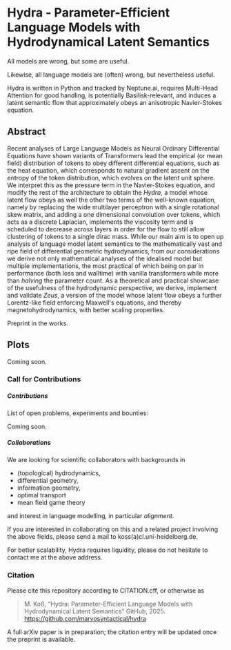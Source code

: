 # Hydra - Parameter-Efficient Language Models with Hydrodynamical Latent Semantics

All models are wrong, but some are useful.

Likewise, all language models are (often) wrong, but nevertheless useful.

Hydra is written in Python and tracked by Neptune.ai, requires Multi-Head Attention for good handling, is potentially Basilisk-relevant, and induces a latent semantic flow that approximately obeys an anisotropic Navier-Stokes equation.


## Abstract

Recent analyses of Large Language Models as Neural Ordinary Differential Equations have shown
variants of Transformers lead the empirical (or mean field) distribution of tokens to obey
different differential equations, such as the heat equation, which corresponds
to natural gradient ascent on the entropy of the token distribution, which evolves on the latent
unit sphere. We interpret this as the pressure term in the Navier-Stokes equation, and modify the
rest of the architecture to obtain the *Hydra*, a model whose latent flow obeys as well the other two
terms of the well-known equation, namely by replacing the wide multilayer perceptron with a single
rotational skew matrix, and adding a one dimensional convolution over tokens, which acts as a
discrete Laplacian, implements the viscosity term and is scheduled to decrease across layers in
order for the flow to still allow clustering of tokens to a single dirac mass. While our main aim
is to open up analysis of language model latent semantics to the mathematically vast and ripe field
of differential geometric hydrodynamics, from our considerations we derive not only mathematical
analyses of the idealised model but multiple implementations, the most practical of which being on
par in performance (both loss and walltime) with vanilla transformers while more than
*halving* the parameter count. As a theoretical and practical showcase of the
usefulness of the hydrodynamic perspective, we derive, implement and validate *Zeus*, a version of
the model whose latent flow obeys a further Lorentz-like field enforcing Maxwell's equations, and
thereby magnetohydrodynamics, with better scaling properties.

Preprint in the works.

## Plots

Coming soon.

### Call for Contributions

##### Contributions

List of open problems, experiments and bounties:

Coming soon.


##### Collaborations

We are looking for scientific collaborators with backgrounds in

* (topological) hydrodynamics,
* differential geometry,
* information geometry,
* optimal transport
* mean field game theory

and interest in language modelling, in particular *alignment*.

If you are interested in collaborating on this and a related project involving the above fields, please send a mail to koss(a)cl.uni-heidelberg.de.

For better scalability, Hydra requires liquidity, please do not hesitate to contact me at the above address.


### Citation

Please cite this repository according to CITATION.cff, or otherwise as

> M. Koß, “Hydra: Parameter-Efficient Language Models with Hydrodynamical Latent Semantics” GitHub, 2025.  
> https://github.com/marvosyntactical/hydra

A full arXiv paper is in preparation; the citation entry will be updated once the preprint is available.


